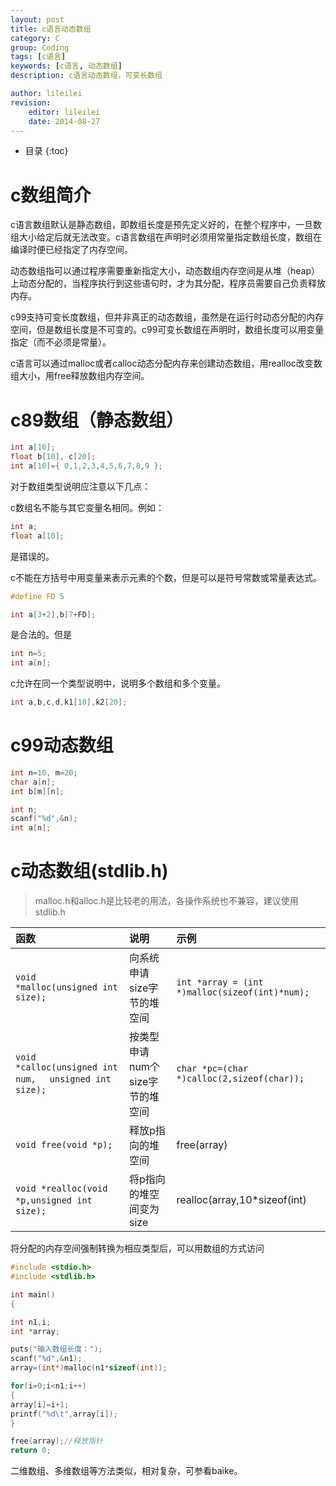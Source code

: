 ```yaml
---
layout: post
title: c语言动态数组
category: C
group: Coding
tags: [c语言]
keywords: [c语言, 动态数组]
description: c语言动态数组，可变长数组

author: lileilei
revision:
    editor: lileilei
    date: 2014-08-27
---
```


* 目录
{:toc}

# c数组简介

c语言数组默认是静态数组，即数组长度是预先定义好的，在整个程序中，一旦数组大小给定后就无法改变。c语言数组在声明时必须用常量指定数组长度，数组在编译时便已经指定了内存空间。

动态数组指可以通过程序需要重新指定大小，动态数组内存空间是从堆（heap）上动态分配的，当程序执行到这些语句时，才为其分配，程序员需要自己负责释放内存。

c99支持可变长度数组，但并非真正的动态数组，虽然是在运行时动态分配的内存空间，但是数组长度是不可变的。c99可变长数组在声明时，数组长度可以用变量指定（而不必须是常量）。

c语言可以通过malloc或者calloc动态分配内存来创建动态数组，用realloc改变数组大小，用free释放数组内存空间。

# c89数组（静态数组）

~~~ c
int a[10];
float b[10], c[20];  
int a[10]={ 0,1,2,3,4,5,6,7,8,9 };
~~~

对于数组类型说明应注意以下几点：

c数组名不能与其它变量名相同。例如： 

~~~ c
int a;
float a[10];
~~~

是错误的。

c不能在方括号中用变量来表示元素的个数，但是可以是符号常数或常量表达式。

~~~ c
#define FD 5

int a[3+2],b[7+FD];
~~~

是合法的。但是

~~~ c
int n=5;
int a[n];
~~~

c允许在同一个类型说明中，说明多个数组和多个变量。

~~~ c
int a,b,c,d,k1[10],k2[20];
~~~


# c99动态数组

~~~ c
int n=10, m=20;
char a[n];
int b[m][n];
~~~

~~~ c
int n;
scanf("%d",&n);
int a[n]; 
~~~

# c动态数组(stdlib.h)

> malloc.h和alloc.h是比较老的用法，各操作系统也不兼容，建议使用stdlib.h

|函数|说明|示例|
|:---|:---|:---|
|`void *malloc(unsigned int size);`|向系统申请size字节的堆空间|`int *array = (int *)malloc(sizeof(int)*num);`|
|`void *calloc(unsigned int num, 　unsigned int size);`|按类型申请num个size字节的堆空间|`char *pc=(char *)calloc(2,sizeof(char));`|
|`void free(void *p);`|释放p指向的堆空间|free(array)|
|`void *realloc(void *p,unsigned int 　size);`|将p指向的堆空间变为size|realloc(array,10*sizeof(int)| 

将分配的内存空间强制转换为相应类型后，可以用数组的方式访问

~~~ c
#include <stdio.h>
#include <stdlib.h>

int main()
{

int n1,i;
int *array;

puts("输入数组长度：");
scanf("%d",&n1);
array=(int*)malloc(n1*sizeof(int));

for(i=0;i<n1;i++)
{
array[i]=i+1;
printf("%d\t",array[i]);
}

free(array);//释放指针
return 0;
~~~

二维数组、多维数组等方法类似，相对复杂，可参看baike。

